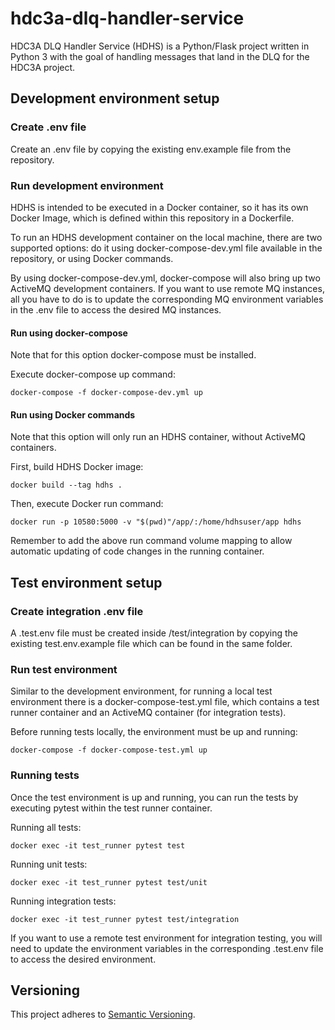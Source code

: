 # hdc3a-dlq-handler-service

HDC3A DLQ Handler Service (HDHS) is a Python/Flask project written in Python 3 with the goal of handling messages that land in the DLQ for the HDC3A project.

## Development environment setup

### Create .env file

Create an .env file by copying the existing env.example file from the repository.

### Run development environment

HDHS is intended to be executed in a Docker container, so it has its own Docker Image, which is defined within this repository in a Dockerfile.

To run an HDHS development container on the local machine, there are two supported options: do it using docker-compose-dev.yml file available in the repository, or using Docker commands.

By using docker-compose-dev.yml, docker-compose will also bring up two ActiveMQ development containers. If you want to use remote MQ instances, all you have to do is to update the corresponding MQ environment variables in the .env file to access the desired MQ instances.

#### Run using docker-compose

Note that for this option docker-compose must be installed.

Execute docker-compose up command:
````
docker-compose -f docker-compose-dev.yml up
````

#### Run using Docker commands

Note that this option will only run an HDHS container, without ActiveMQ containers.

First, build HDHS Docker image:
````
docker build --tag hdhs .
````

Then, execute Docker run command:
````
docker run -p 10580:5000 -v "$(pwd)"/app/:/home/hdhsuser/app hdhs
````

Remember to add the above run command volume mapping to allow automatic updating of code changes in the running container.

## Test environment setup

### Create integration .env file

A .test.env file must be created inside /test/integration by copying the existing test.env.example file which can be found in the same folder.

### Run test environment

Similar to the development environment, for running a local test environment there is a docker-compose-test.yml file, which contains a test runner container and an ActiveMQ container (for integration tests).

Before running tests locally, the environment must be up and running:
````
docker-compose -f docker-compose-test.yml up
````

### Running tests

Once the test environment is up and running, you can run the tests by executing pytest within the test runner container.

Running all tests:
````
docker exec -it test_runner pytest test
````

Running unit tests:
````
docker exec -it test_runner pytest test/unit
````

Running integration tests:
````
docker exec -it test_runner pytest test/integration
````

If you want to use a remote test environment for integration testing, you will need to update the environment variables in the corresponding .test.env file to access the desired environment.

## Versioning

This project adheres to [Semantic Versioning](http://semver.org/spec/v2.0.0.html).
